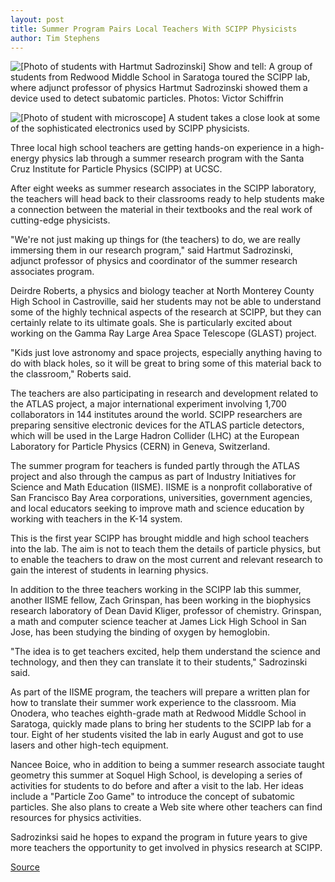 ```yaml
---
layout: post
title: Summer Program Pairs Local Teachers With SCIPP Physicists
author: Tim Stephens
---
```


![\[Photo of students with Hartmut Sadrozinski\]][1] Show and tell: A group of students from Redwood Middle School in Saratoga toured the SCIPP lab, where adjunct professor of physics Hartmut Sadrozinski showed them a device used to detect subatomic particles. Photos: Victor Schiffrin

![\[Photo of student with microscope\]][2] A student takes a close look at some of the sophisticated electronics used by SCIPP physicists.

Three local high school teachers are getting hands-on experience in a high-energy physics lab through a summer research program with the Santa Cruz Institute for Particle Physics (SCIPP) at UCSC.

After eight weeks as summer research associates in the SCIPP laboratory, the teachers will head back to their classrooms ready to help students make a connection between the material in their textbooks and the real work of cutting-edge physicists.

"We're not just making up things for (the teachers) to do, we are really immersing them in our research program," said Hartmut Sadrozinski, adjunct professor of physics and coordinator of the summer research associates program.

Deirdre Roberts, a physics and biology teacher at North Monterey County High School in Castroville, said her students may not be able to understand some of the highly technical aspects of the research at SCIPP, but they can certainly relate to its ultimate goals. She is particularly excited about working on the Gamma Ray Large Area Space Telescope (GLAST) project.

"Kids just love astronomy and space projects, especially anything having to do with black holes, so it will be great to bring some of this material back to the classroom," Roberts said.

The teachers are also participating in research and development related to the ATLAS project, a major international experiment involving 1,700 collaborators in 144 institutes around the world. SCIPP researchers are preparing sensitive electronic devices for the ATLAS particle detectors, which will be used in the Large Hadron Collider (LHC) at the European Laboratory for Particle Physics (CERN) in Geneva, Switzerland.

The summer program for teachers is funded partly through the ATLAS project and also through the campus as part of Industry Initiatives for Science and Math Education (IISME). IISME is a nonprofit collaborative of San Francisco Bay Area corporations, universities, government agencies, and local educators seeking to improve math and science education by working with teachers in the K-14 system.

This is the first year SCIPP has brought middle and high school teachers into the lab. The aim is not to teach them the details of particle physics, but to enable the teachers to draw on the most current and relevant research to gain the interest of students in learning physics.

In addition to the three teachers working in the SCIPP lab this summer, another IISME fellow, Zach Grinspan, has been working in the biophysics research laboratory of Dean David Kliger, professor of chemistry. Grinspan, a math and computer science teacher at James Lick High School in San Jose, has been studying the binding of oxygen by hemoglobin.

"The idea is to get teachers excited, help them understand the science and technology, and then they can translate it to their students," Sadrozinski said.

As part of the IISME program, the teachers will prepare a written plan for how to translate their summer work experience to the classroom. Mia Onodera, who teaches eighth-grade math at Redwood Middle School in Saratoga, quickly made plans to bring her students to the SCIPP lab for a tour. Eight of her students visited the lab in early August and got to use lasers and other high-tech equipment.

Nancee Boice, who in addition to being a summer research associate taught geometry this summer at Soquel High School, is developing a series of activities for students to do before and after a visit to the lab. Her ideas include a "Particle Zoo Game" to introduce the concept of subatomic particles. She also plans to create a Web site where other teachers can find resources for physics activities.

Sadrozinksi said he hopes to expand the program in future years to give more teachers the opportunity to get involved in physics research at SCIPP.

[1]: http://www1.ucsc.edu/oncampus/currents/98-99/art/physics.group.98-08-24.jpg
[2]: http://www1.ucsc.edu/oncampus/currents/98-99/art/physics.micro.98-08-24.jpg

[Source](http://www1.ucsc.edu/oncampus/currents/98-99/08-24/physics.htm "Permalink to SCIPP summer research program: 08-24-98")
